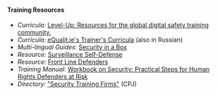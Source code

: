 
#### Training Resources

  * *Curricula:* [Level-Up: Resources for the global digital safety training community.](https://www.level-up.cc/)
  * *Curricula:* [eQualit.ie's Trainer's Curricula](https://learn.equalit.ie/wiki/Curricula) (also in Russian)
  * *Multi-lingual Guides:* [Security in a Box](https://securityinabox.org/en)
  * *Resource:* [Surveillance Self-Defense](https://ssd.eff.org/)
  * *Resource:* [Front Line Defenders](https://www.frontlinedefenders.org/digital-security)
  * *Training Manual:* [Workbook on Security: Practical Steps for Human Rights Defenders at Risk](https://www.frontlinedefenders.org/security-training)
  * *Directory:* ["Security Training Firms"](https://www.cpj.org/reports/2012/04/security-training.php) (CPJ)




